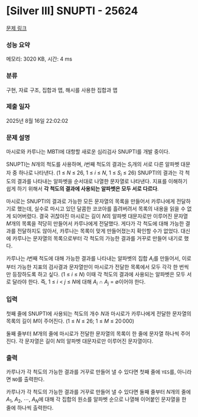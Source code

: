 # [Silver III] SNUPTI - 25624 

[문제 링크](https://www.acmicpc.net/problem/25624) 

### 성능 요약

메모리: 3020 KB, 시간: 4 ms

### 분류

구현, 자료 구조, 집합과 맵, 해시를 사용한 집합과 맵

### 제출 일자

2025년 8월 16일 22:02:02

### 문제 설명

<p>마시로와 카루나는 MBTI에 대항할 새로운 심리검사 SNUPTI를 개발 중이다.</p>

<p>SNUPTI는 <em>N</em>개의 척도를 사용하며, <em>i</em>번째 척도의 결과는 <em>S</em><sub><em>i</em></sub>개의 서로 다른 알파벳 대문자 중 하나로 나타낸다. (1 ≤ <em>N</em> ≤ 26, 1 ≤ <em>i</em> ≤ <em>N</em>, 1 ≤ <em>S</em><sub><em>i</em></sub> ≤ 26) SNUPTI의 결과는 각 척도의 결과를 나타내는 알파벳을 순서대로 나열한 문자열로 나타낸다. 지표를 이해하기 쉽게 하기 위해서 <strong>각 척도의 결과에 사용되는 알파벳은 모두 서로 다르다</strong>.</p>

<p>마시로는 SNUPTI의 결과로 가능한 모든 문자열의 목록을 만들어서 카루나에게 전달하기로 했는데, 실수로 마시고 있던 달콤한 코코아를 흘려버려서 목록의 내용을 읽을 수 없게 되어버렸다. 결국 귀찮아진 마시로는 길이 <em>N</em>의 알파벳 대문자로만 이루어진 문자열 <em>M</em>개의 목록을 적당히 만들어서 카루나에게 전달했다. 게다가 각 척도에 대해 가능한 결과를 전달하지도 않아서, 카루나는 목록이 맞게 만들어졌는지 확인할 수가 없었다. 대신에 카루나는 문자열의 목록으로부터 각 척도의 가능한 결과를 거꾸로 만들어 내기로 했다.</p>

<p>카루나는 <em>i</em>번째 척도에 대해 가능한 결과를 나타내는 알파벳의 집합 <em>A</em><sub><em>i</em></sub>를 만들어서, 이로부터 가능한 지표의 검사결과 문자열만이 마시로가 전달한 목록에서 모두 각각 한 번씩만 등장하도록 하고 싶다. (1 ≤ <em>i</em> ≤ <em>N</em>) 이때 각 척도의 결과에 사용되는 알파벳은 모두 서로 달라야 한다. 즉, 1 ≤ <em>i</em> < <em>j</em> ≤ <em>N</em>에 대해 <em>A</em><sub><em>i</em></sub> ∩ <em>A</em><sub><em>j</em></sub> = ∅이어야 한다.</p>

### 입력 

 <p>첫째 줄에 SNUPTI에 사용되는 척도의 개수 <em>N</em>과 마시로가 카루나에게 전달한 문자열의 목록의 길이 <em>M</em>이 주어진다. (1 ≤ <em>N</em> ≤ 26; 1 ≤ <em>M</em> ≤ 20 000)</p>

<p>둘째 줄부터 <em>M</em>개의 줄에 마시로가 전달한 문자열의 목록이 한 줄에 문자열 하나씩 주어진다. 각 문자열은 길이 <em>N</em>의 알파벳 대문자로만 이루어진 문자열이다.</p>

### 출력 

 <p>카루나가 각 척도의 가능한 결과를 거꾸로 만들어 낼 수 있다면 첫째 줄에 <code>YES</code>를, 아니라면 <code>NO</code>를 출력한다.</p>

<p>카루나가 각 척도의 가능한 결과를 거꾸로 만들어 낼 수 있다면 둘째 줄부터 <em>N</em>개의 줄에 <em>A</em><sub>1</sub>, <em>A</em><sub>2</sub>, ⋯, <em>A</em><sub><em>N</em></sub>에 대해 각 집합의 원소를 알파벳 순으로 나열해 이어붙인 문자열을 한 줄에 하나씩 출력한다.</p>

